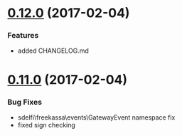 <a name="0.12.0"></a>
# [0.12.0](https://github.com/sdelfi/yii2-free-kassa/compare/0.11.0...0.12.0) (2017-02-04)

### Features

* added CHANGELOG.md

<a name="0.11.0"></a>
# [0.11.0](https://github.com/sdelfi/yii2-free-kassa/compare/0.10.0...0.11.0) (2017-02-04)

### Bug Fixes

* sdelfi\freekassa\events\GatewayEvent namespace fix
* fixed sign checking
